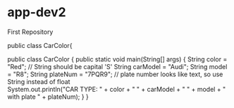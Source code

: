 # app-dev2
First Repository

public class CarColor{

public class CarColor {
    public static void main(String[] args) {
        String color = "Red";         // String should be capital 'S'
        String carModel = "Audi";
        String model = "R8";
        String plateNum = "7PQR9";     // plate number looks like text, so use String instead of float   
        System.out.println("CAR TYPE: " + color + " " + carModel + " " + model + " with plate " + plateNum);
   }
}
